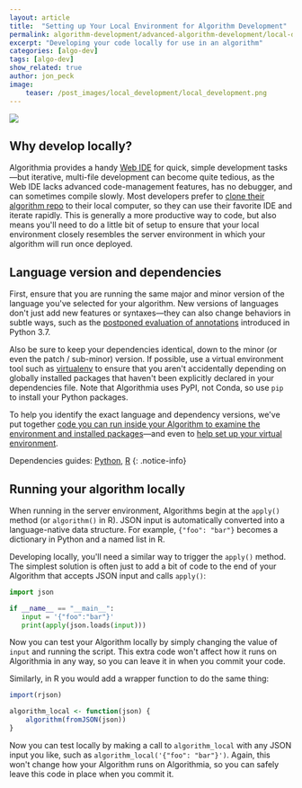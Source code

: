 ```yaml
---
layout: article
title:  "Setting up Your Local Environment for Algorithm Development"
permalink: algorithm-development/advanced-algorithm-development/local-development/
excerpt: "Developing your code locally for use in an algorithm"
categories: [algo-dev]
tags: [algo-dev]
show_related: true
author: jon_peck
image:
    teaser: /post_images/local_development/local_development.png
---
```


<img src="{{site.cdnurl}}{{site.baseurl}}/images/post_images/local_development/local_development_wide.png" class="img-fill">

## Why develop locally?

Algorithmia provides a handy [Web IDE](https://algorithmia.com/developers/algorithm-development/your-first-algo#editing-your-algorithm-via-the-web-ide) for quick, simple development tasks—but iterative, multi-file development can become quite tedious, as the Web IDE lacks advanced code-management features, has no debugger, and can sometimes compile slowly. Most developers prefer to [clone their algorithm repo](https://algorithmia.com/developers/algorithm-development/your-first-algo#editing-your-algorithm-locally-via-git-and-cli) to their local computer, so they can use their favorite IDE and iterate rapidly. This is generally a more productive way to code, but also means you'll need to do a little bit of setup to ensure that your local environment closely resembles the server environment in which your algorithm will run once deployed.

## Language version and dependencies

First, ensure that you are running the same major and minor version of the language you've selected for your algorithm. New versions of languages don't just add new features or syntaxes—they can also change behaviors in subtle ways, such as the [postponed evaluation of annotations](https://docs.python.org/3/whatsnew/3.7.html#whatsnew37-pep563) introduced in Python 3.7.

Also be sure to keep your dependencies identical, down to the minor (or even the patch / sub-minor) version. If possible, use a virtual environment tool such as [virtualenv](https://virtualenv.pypa.io/) to ensure that you aren't accidentally depending on globally installed packages that haven't been explicitly declared in your dependencies file. Note that Algorithmia uses PyPI, not Conda, so use `pip` to install your Python packages.

To help you identify the exact language and dependency versions, we've put together [code you can run inside your Algorithm to examine the environment and installed packages](list-packages/)—and even to [help set up your virtual environment](list-packages/#creating-a-local-python-virtualenv-to-emulate-the-algorithms-environment).

Dependencies guides: [Python]({{site.baseurl}}/algorithm-development/languages/python/#managing-dependencies), 
[R]({{site.baseurl}}/algorithm-development/languages/r/#managing-dependencies)
{: .notice-info}

## Running your algorithm locally

When running in the server environment, Algorithms begin at the `apply()` method (or `algorithm()` in R). JSON input is automatically converted into a language-native data structure. For example, `{"foo": "bar"}` becomes a dictionary in Python and a named list in R.

Developing locally, you'll need a similar way to trigger the `apply()` method. The simplest solution is often just to add a bit of code to the end of your Algorithm that accepts JSON input and calls `apply()`:


 ```python
import json

if __name__ == "__main__":
    input = '{"foo":"bar"}'
    print(apply(json.loads(input))) 
 ```
 
Now you can test your Algorithm locally by simply changing the value of `input` and running the script. This extra code won't affect how it runs on Algorithmia in any way, so you can leave it in when you commit your code.
 
 Similarly, in R you would add a wrapper function to do the same thing:
 
 ```R
 import(rjson)
 
 algorithm_local <- function(json) {
     algorithm(fromJSON(json))
 }
 ```

Now you can test locally by making a call to `algorithm_local` with any JSON input you like, such as `algorithm_local('{"foo": "bar"}')`. Again, this won't change how your Algorithm runs on Algorithmia, so you can safely leave this code in place when you commit it.
